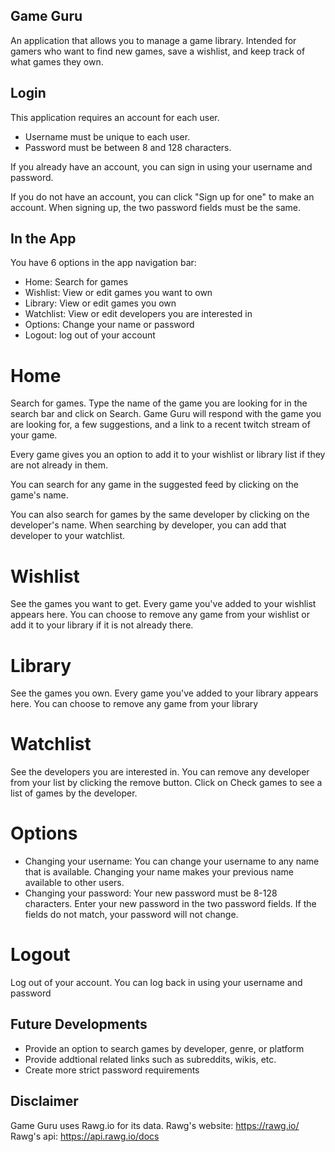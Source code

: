 ## Game Guru
An application that allows you to manage a game library. Intended for gamers who want to find new games, save a wishlist, and keep track of what games they own.

## Login
This application requires an account for each user.
* Username must be unique to each user.
* Password must be between 8 and 128 characters.

If you already have an account, you can sign in using your username and password.

If you do not have an account, you can click "Sign up for one" to make an account. When signing up, the two password fields must be the same.

## In the App
You have 6 options in the app navigation bar:
* Home: Search for games
* Wishlist: View or edit games you want to own
* Library: View or edit games you own
* Watchlist: View or edit developers you are interested in
* Options: Change your name or password
* Logout: log out of your account

# Home
Search for games. Type the name of the game you are looking for in the search bar and click on Search. Game Guru will respond with the game you are looking for, a few suggestions, and a link to a recent twitch stream of your game.

Every game gives you an option to add it to your wishlist or library list if they are not already in them.

You can search for any game in the suggested feed by clicking on the game's name.

You can also search for games by the same developer by clicking on the developer's name. When searching by developer, you can add that developer to your watchlist.

# Wishlist
See the games you want to get.
Every game you've added to your wishlist appears here.
You can choose to remove any game from your wishlist or add it to your library if it is not already there.

# Library
See the games you own.
Every game you've added to your library appears here.
You can choose to remove any game from your library

# Watchlist
See the developers you are interested in.
You can remove any developer from your list by clicking the remove button.
Click on Check games to see a list of games by the developer.

# Options
* Changing your username: You can change your username to any name that is available. Changing your name makes your previous name available to other users.
* Changing your password: Your new password must be 8-128 characters. Enter your new password in the two password fields. If the fields do not match, your password will not change.

# Logout
Log out of your account. You can log back in using your username and password

## Future Developments
* Provide an option to search games by developer, genre, or platform
* Provide addtional related links such as subreddits, wikis, etc.
* Create more strict password requirements

## Disclaimer
Game Guru uses Rawg.io for its data.
Rawg's website: https://rawg.io/
Rawg's api: https://api.rawg.io/docs